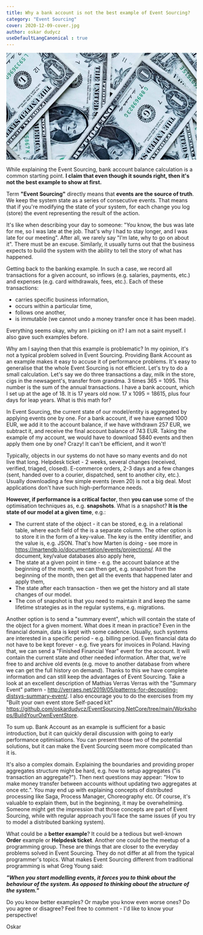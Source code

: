 ```yaml
---
title: Why a bank account is not the best example of Event Sourcing?
category: "Event Sourcing"
cover: 2020-12-09-cover.jpg
author: oskar dudycz
useDefaultLangCanonical : true
---
```


![cover](2020-12-09-cover.jpg)

While explaining the Event Sourcing, bank account balance calculation is a common starting point. **I claim that even though it sounds right, then it's not the best example to show at first.**

Term **"Event Sourcing"** directly means that **events are the source of truth**. We keep the system state as a series of consecutive events. That means that if you're modifying the state of your system, for each change you log (store) the event representing the result of the action. 

It's like when describing your day to someone: "You know, the bus was late for me, so I was late at the job. That's why I had to stay longer, and I was late for our meeting". After all, we rarely say "I'm late, why to go on about it". There must be an excuse. Similarly, it usually turns out that the business expects to build the system with the ability to tell the story of what has happened.

Getting back to the banking example. In such a case, we record all transactions for a given account, so inflows (e.g. salaries, payments, etc.) and expenses (e.g. card withdrawals, fees, etc.). Each of these transactions:

- carries specific business information,
- occurs within a particular time,
- follows one another,
- is immutable (we cannot undo a money transfer once it has been made).

Everything seems okay, why am I picking on it? I am not a saint myself. I also gave such examples before.

Why am I saying then that this example is problematic? In my opinion, it's not a typical problem solved in Event Sourcing. Providing Bank Account as an example makes it easy to accuse it of performance problems. It's easy to generalise that the whole Event Sourcing is not efficient. 
Let's try to do a small calculation. Let's say we do three transactions a day, milk in the store, cigs in the newsagent's, transfer from grandma. 3 times 365 = 1095. This number is the sum of the annual transactions. I have a bank account, which I set up at the age of 18. It is 17 years old now. 17 x 1095 = 18615, plus four days for leap years. What is this math for? 

In Event Sourcing, the current state of our model/entity is aggregated by applying events one by one. For a bank account, if we have earned 1000 EUR, we add it to the account balance, if we have withdrawn 257 EUR, we subtract it, and receive the final account balance of 743 EUR. Taking the example of my account, we would have to download 5840 events and then apply them one by one? Crazy! It can't be efficient, and it won't!

Typically, objects in our systems do not have so many events and do not live that long. Helpdesk ticket - 2 weeks, several changes (received, verified, triaged, closed). E-commerce orders, 2-3 days and a few changes (sent, handed over to a courier, dispatched, sent to another city, etc.). Usually downloading a few simple events (even 20) is not a big deal. Most applications don't have such high-performance needs.

**However, if performance is a critical factor**, then **you can use** some of the optimisation techniques as, e.g. **snapshots**. What is a snapshot? **It is the state of our model at a given time**, e.g.:

- The current state of the object - it can be stored, e.g. in a relational table, where each field of the is a separate column. The other option is to store it in the form of a key-value. The key is the entity identifier, and the value is, e.g. JSON. That's how Marten is doing - see more in https://martendb.io/documentation/events/projections/. All the document, key/value databases also apply here,
- The state at a given point in time - e.g. the account balance at the beginning of the month, we can then get, e.g. snapshot from the beginning of the month, then get all the events that happened later and apply them,
- The state after each transaction - then we get the history and all state changes of our model.
- The con of snapshot is that you need to maintain it and keep the same lifetime strategies as in the regular systems, e.g. migrations.

Another option is to send a "summary event", which will contain the state of the object for a given moment. What does it mean in practice? Even in the financial domain, data is kept with some cadence. Usually, such systems are interested in a specific period - e.g. billing period. Even financial data do not have to be kept forever - e.g. five years for invoices in Poland. Having that, we can send a "Finished Financial Year" event for the account. It will contain the current state and other needed information. After that, we're free to and archive old events (e.g. move to another database from where we can get the full history on demand). Thanks to this we have complete information and can still keep the advantages of Event Sourcing. 
Take a look at an excellent description of Mathias Verras Verras with the "Summary Event" pattern - http://verraes.net/2019/05/patterns-for-decoupling-distsys-summary-event/. 
I also encourage you to do the exercises from my "Built your own event store Self-paced kit" https://github.com/oskardudycz/EventSourcing.NetCore/tree/main/Workshops/BuildYourOwnEventStore.

To sum up. Bank Account as an example is sufficient for a basic introduction, but it can quickly derail discussion with going to early performance optimisations. You can present those two of the potential solutions, but it can make the Event Sourcing seem more complicated than it is. 

It's also a complex domain. Explaining the boundaries and providing proper aggregates structure might be hard, e.g. how to setup aggregates ("is transaction an aggregate?"). Then next questions may appear: "How to make money transfer between accounts without updating two aggregates at once etc.". You may end up with explaining concepts of distributed processing like Saga, Process Manager, Choreography etc. Of course, it's valuable to explain them, but in the beginning, it may be overwhelming. Someone might get the impression that those concepts are part of Event Sourcing, while with regular approach you'll face the same issues (if you try to model a distributed banking system).

What could be a **better example**? It could be a tedious but well-known **Order** example or **Helpdesk ticket**. Another one could be the meetup of a programming group. These are things that are closer to the everyday problems solved in Event Sourcing. They do not differ at all from the typical programmer's topics. What makes Event Sourcing different from traditional programming is what Greg Young said:

_**"When you start modelling events, it forces you to think about the behaviour of the system. As opposed to thinking about the structure of the system."**_

Do you know better examples? Or maybe you know even worse ones? Do you agree or disagree? Feel free to comment - I'd like to know your perspective!

Oskar
